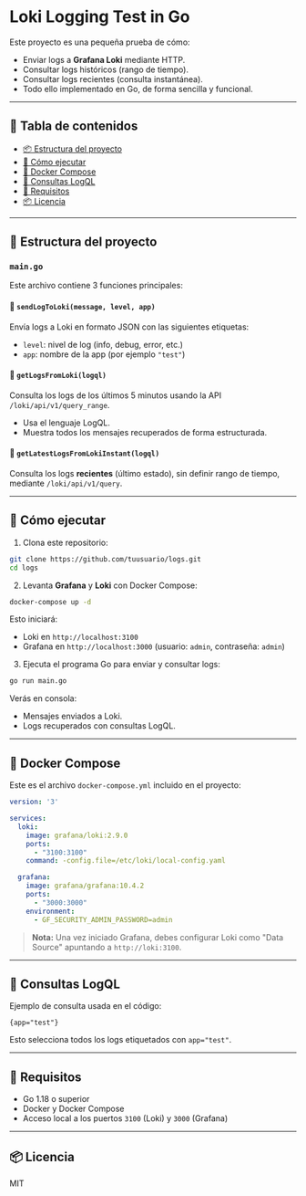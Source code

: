 # Loki Logging Test in Go

Este proyecto es una pequeña prueba de cómo:

- Enviar logs a **Grafana Loki** mediante HTTP.
- Consultar logs históricos (rango de tiempo).
- Consultar logs recientes (consulta instantánea).
- Todo ello implementado en Go, de forma sencilla y funcional.

---

## 📑 Tabla de contenidos

- [📦 Estructura del proyecto](#-estructura-del-proyecto)
- [🚀 Cómo ejecutar](#-cómo-ejecutar)
- [🐳 Docker Compose](#-docker-compose)
- [🧪 Consultas LogQL](#-consultas-logql)
- [📘 Requisitos](#-requisitos)
- [📦 Licencia](#-licencia)

---

## 🧱 Estructura del proyecto

### `main.go`

Este archivo contiene 3 funciones principales:

#### 🔸 `sendLogToLoki(message, level, app)`

Envía logs a Loki en formato JSON con las siguientes etiquetas:
- `level`: nivel de log (info, debug, error, etc.)
- `app`: nombre de la app (por ejemplo `"test"`)

#### 🔸 `getLogsFromLoki(logql)`

Consulta los logs de los últimos 5 minutos usando la API `/loki/api/v1/query_range`.

- Usa el lenguaje LogQL.
- Muestra todos los mensajes recuperados de forma estructurada.

#### 🔸 `getLatestLogsFromLokiInstant(logql)`

Consulta los logs **recientes** (último estado), sin definir rango de tiempo, mediante `/loki/api/v1/query`.

---

## 🚀 Cómo ejecutar

1. Clona este repositorio:

```bash
git clone https://github.com/tuusuario/logs.git
cd logs
```

2. Levanta **Grafana** y **Loki** con Docker Compose:

```bash
docker-compose up -d
```

Esto iniciará:

- Loki en `http://localhost:3100`
- Grafana en `http://localhost:3000` (usuario: `admin`, contraseña: `admin`)

3. Ejecuta el programa Go para enviar y consultar logs:

```bash
go run main.go
```

Verás en consola:
- Mensajes enviados a Loki.
- Logs recuperados con consultas LogQL.

---

## 🐳 Docker Compose

Este es el archivo `docker-compose.yml` incluido en el proyecto:

```yaml
version: '3'

services:
  loki:
    image: grafana/loki:2.9.0
    ports:
      - "3100:3100"
    command: -config.file=/etc/loki/local-config.yaml

  grafana:
    image: grafana/grafana:10.4.2
    ports:
      - "3000:3000"
    environment:
      - GF_SECURITY_ADMIN_PASSWORD=admin
```

> **Nota:** Una vez iniciado Grafana, debes configurar Loki como "Data Source" apuntando a `http://loki:3100`.

---

## 🧪 Consultas LogQL

Ejemplo de consulta usada en el código:

```logql
{app="test"}
```

Esto selecciona todos los logs etiquetados con `app="test"`.

---

## 📘 Requisitos

- Go 1.18 o superior
- Docker y Docker Compose
- Acceso local a los puertos `3100` (Loki) y `3000` (Grafana)

---

## 📦 Licencia

MIT
